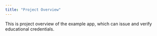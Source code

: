 ```yaml
---
title: "Project Overview"
---
```


This is project overview of the example app, which can issue and verify educational credentials.